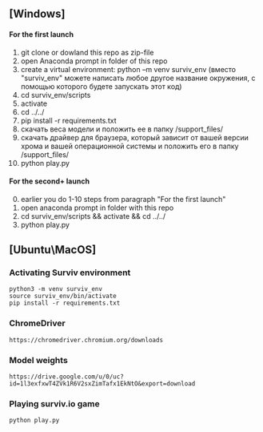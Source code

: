 ## [Windows] 
#### For the first launch 

1) git clone or dowland this repo as zip-file
2) open Anaconda prompt in folder of this repo
4) create a virtual environment: python –m venv surviv_env  (вместо "surviv_env" можете написать любое другое название окружения, с помощью которого будете запускать этот код)
5) cd surviv_env/scripts
6) activate
7) cd ../../
8) pip install -r requirements.txt
9) скачать веса модели и положить ее в папку /support_files/
10) скачать драйвер для браузера, который зависит от вашей версии хрома и вашей операционной системы и положить его в папку /support_files/
11) python play.py

#### For the second+ launch 
0) earlier you do 1-10 steps from paragraph "For the first launch"
1) open anaconda prompt in folder with this repo
2) cd surviv_env/scripts && activate && cd ../../
3) python play.py

## [Ubuntu\MacOS] 
### Activating Surviv environment
```
python3 -m venv surviv_env 
source surviv_env/bin/activate
pip install -r requirements.txt 
```

### ChromeDriver

```
https://chromedriver.chromium.org/downloads
```

### Model weights

```
https://drive.google.com/u/0/uc?id=1l3exfxwT4ZVk1R6V2sxZimTafx1EkNtO&export=download
```

### Playing surviv.io game
```
python play.py
```
